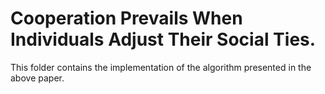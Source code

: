 # Cooperation Prevails When Individuals Adjust Their Social Ties.

This folder contains the implementation of the algorithm presented in the above paper.
